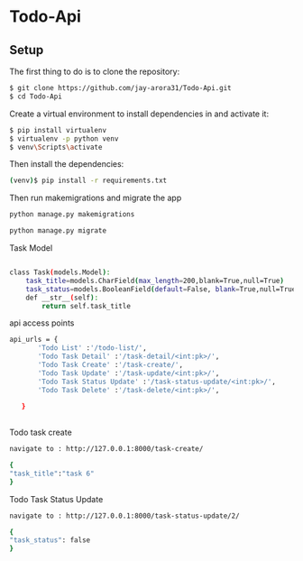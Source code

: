 # Todo-Api

## Setup

The first thing to do is to clone the repository:

```sh
$ git clone https://github.com/jay-arora31/Todo-Api.git
$ cd Todo-Api
```
Create a virtual environment to install dependencies in and activate it:
```sh
$ pip install virtualenv
$ virtualenv -p python venv
$ venv\Scripts\activate
```

Then install the dependencies:

```sh
(venv)$ pip install -r requirements.txt
```
 Then run makemigrations and migrate the app
 ```sh
 python manage.py makemigrations
 
 python manage.py migrate
 
 ````
 
 
Task Model
```sh

class Task(models.Model):
    task_title=models.CharField(max_length=200,blank=True,null=True)
    task_status=models.BooleanField(default=False, blank=True,null=True)
    def __str__(self):
        return self.task_title
```


api access points
 ```sh
 api_urls = {
        'Todo List' :'/todo-list/',
        'Todo Task Detail' :'/task-detail/<int:pk>/',
        'Todo Task Create' :'/task-create/',
        'Todo Task Update' :'/task-update/<int:pk>/',
        'Todo Task Status Update' :'/task-status-update/<int:pk>/',
        'Todo Task Delete' :'/task-delete/<int:pk>/',
       
    }
  
 ````
 
 
 
 Todo task create
 
  ```sh
 navigate to : http://127.0.0.1:8000/task-create/
 
  {
  "task_title":"task 6"
  }
  
 ````
 
 
 Todo Task Status Update
 
   ```sh
 navigate to : http://127.0.0.1:8000/task-status-update/2/
 
  {
  "task_status": false
  }
  
 ````
